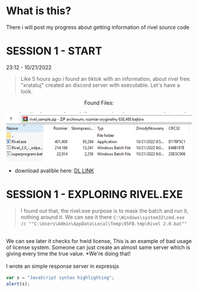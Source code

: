 # What is this?
<p>There i will post my progress about getting information of rivel source code</p>

# SESSION 1 - START
23:12 - 10/21/2022
> Like 5 hours ago i found an tiktok with an information, about rivel free. "xratatuj" created an discord server with executable. Let's have a look.
<p align="center">Found Files: <br> <br>
	<img src="https://github.com/lemonekq/RivelFree/blob/main/md-files/files.png">
</p>

* download avalible here: [DL LINK](https://github.com/lemonekq/RivelFree/blob/main/md-files/rivel_sample.zip)

# SESSION 1 - EXPLORING RIVEL.EXE
> I found out that, the rivel.exe purpose is to mask the batch and run it, nothing around it. We can see it there ```C:\Windows\system32\cmd.exe /c ""C:\Users\Admin\AppData\Local\Temp\95FB.tmp\Rivel 2.0.bat""```
<br>
We can see later it checks for hwid license, This is an example of bad usage of license system. Someone can just create an almost same server which is giving every time the true value. *We're doing that!
<br> <br>
I wrote  an simple response server in expressjs

```javascript
var s = "JavaScript syntax highlighting";
alert(s);
```